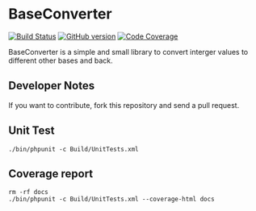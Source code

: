BaseConverter
=============

[![Build Status](https://travis-ci.org/NeoBlack/BaseConverter.svg)](https://travis-ci.org/NeoBlack/BaseConverter) [![GitHub version](https://badge.fury.io/gh/NeoBlack%2FBaseConverter.svg)](http://badge.fury.io/gh/NeoBlack%2FBaseConverter) [![Code Coverage](https://img.shields.io/badge/coverage-report-blue.svg)](https://htmlpreview.github.io/?https://github.com/NeoBlack/BaseConverter/blob/master/docs/index.html)

BaseConverter is a simple and small library to convert interger values to different other bases and back.

## Developer Notes

If you want to contribute, fork this repository and send a pull request.

## Unit Test

```
./bin/phpunit -c Build/UnitTests.xml
```

## Coverage report

```
rm -rf docs
./bin/phpunit -c Build/UnitTests.xml --coverage-html docs
```
